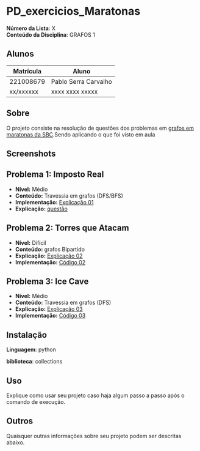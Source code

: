 
# PD_exercicios_Maratonas


**Número da Lista**: X<br>
**Conteúdo da Disciplina**: GRAFOS 1

## Alunos
|Matrícula | Aluno |
| -- | -- |
| 221008679 | Pablo Serra Carvalho |
| xx/xxxxxx  |  xxxx xxxx xxxxx |

## Sobre 
O projeto consiste na resolução de questões dos problemas em [grafos em maratonas da SBC](https://github.com/Pabloserrapxx/PD_exercicios_Maratonas/blob/main/PROBLEMASMARATONAGRAFOS.pdf).Sendo aplicando o  que foi visto em aula

## Screenshots
## Problema 1: Imposto Real
- **Nível:** Médio
- **Conteúdo:** Travessia em grafos (DFS/BFS)
- **Implementação:** [Explicação 01](https://github.com/Pabloserrapxx/PD_exercicios_Maratonas/blob/main/Exercicios/Imposto%20Real.py)
- **Explicação:**  [questão](https://github.com/Pabloserrapxx/nada/blob/main/pipi.pdf)

## Problema 2: Torres que Atacam
- **Nível:** Difícil
- **Conteúdo:** grafos Bipartido
- **Explicação:** [Explicação 02](https://github.com/Pabloserrapxx/PD_exercicios_Maratonas/blob/main/Exercicios/Torres%20que%20Atacam.py)
- **Implementação:** [Código 02](file:///C:/Users/Pablo/Downloads/pipi.pdf)

## Problema 3: Ice Cave
- **Nível:** Médio
- **Conteúdo:** Travessia em grafos (DFS)
- **Explicação:** [Explicação 03](link_para_explicacao_03)
- **Implementação:** [Código 03](link_para_codigo_03)
  

## Instalação 

**Linguagem**: python 

**biblioteca**: collections

## Uso 
Explique como usar seu projeto caso haja algum passo a passo após o comando de execução.

## Outros 
Quaisquer outras informações sobre seu projeto podem ser descritas abaixo.
